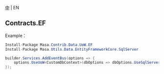 [中](README.zh-CN.md) | EN

## Contracts.EF

Example：

```C#
Install-Package Masa.Contrib.Data.UoW.EF
Install-Package Masa.Utils.Data.EntityFrameworkCore.SqlServer
```

```C#
builder.Services.AddEventBus(options => {
    options.UseUoW<CustomDbContext>(dbOptions => dbOptions.UseSqlServer("server=localhost;uid=sa;pwd=P@ssw0rd;database=identity"));
});
```